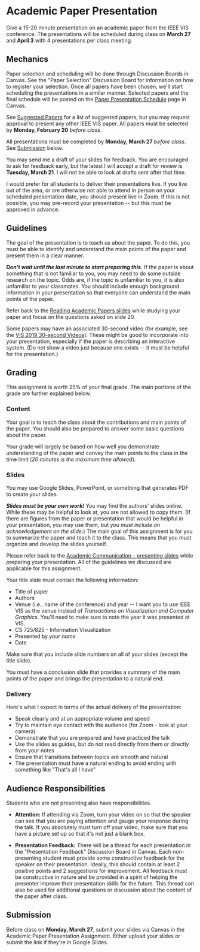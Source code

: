 # Academic Paper Presentation

Give a 15-20 minute presentation on an academic paper from the IEEE VIS conference. The presentations will be scheduled during class on **March 27** and **April 3** with 4 presentations per class meeting. 

## Mechanics

Paper selection and scheduling will be done through Discussion Boards in Canvas.  See the "Paper Selection" Discussion Board for information on how to register your selection. Once all papers have been chosen, we'll start scheduling the presentations in a similar manner.  Selected papers and the final schedule will be posted on the [Paper Presentation Schedule](https://canvas.odu.edu/courses/132393/pages/paper-presentation-schedule) page in Canvas.

See [Suggested Papers](papers.md) for a list of suggested papers, but you may request approval to present any other IEEE VIS paper. All papers must be selected by **Monday, February 20** *before class*.

All presentations must be completed by **Monday, March 27** *before class*.  See [Submission](#submission) below.

You may send me a draft of your slides for feedback.  You are encouraged to ask for feedback early, but the latest I will accept a draft for review is **Tuesday, March 21**.  I will not be able to look at drafts sent after that time.

I would prefer for all students to deliver their presentations live.  If you live out of the area, or are otherwise not able to attend in person on your scheduled presentation date, you should present live in Zoom.  If this is not possible, you may pre-record your presentation -- but this must be approved in advance.

## Guidelines

The goal of the presentation is to teach us about the paper.  To do this, you must be able to identify and understand the main points of the paper and present them in a clear manner.  

***Don't wait until the last minute to start preparing this.*** If the paper is about something that is not familiar to you, you may need to do some outside research on the topic.  Odds are, if the topic is unfamiliar to you, it is also unfamiliar to your classmates.  You should include enough background information in your presentation so that everyone can understand the main points of the paper.

Refer back to the [Reading Academic Papers slides](https://docs.google.com/presentation/d/1iCAQLektZfcHzJi95StyGhzhAc-zjhi2cDmII3_Tlik/preview) while studying your paper and focus on the questions asked on slide 20.

Some papers may have an associated 30-second video (for example, see the [VIS 2019 30-second Videos](https://vimeo.com/groups/vis19preview)).  These might be good to incorporate into your presentation, especially if the paper is describing an interactive system.  (Do not show a video just because one exists -- it must be helpful for the presentation.) 

## Grading

This assignment is worth 25% of your final grade. The main portions of the grade are further explained below.  

### Content

Your goal is to teach the class about the contributions and main points of the paper.  You should also be prepared to answer some basic questions about the paper.

Your grade will largely be based on how well you demonstrate understanding of the paper and convey the main points to the class in the time limit (*20 minutes is the maximum time allowed*).

### Slides

You may use Google Slides, PowerPoint, or something that generates PDF to create your slides.  

***Slides must be your own work!*** You may find the authors' slides online.  While these may be helpful to look at, you are not allowed to copy them.  (If there are figures from the paper or presentation that would be helpful in your presentation, you may use them, but *you must include an acknowledgement on the slide*.) The main goal of this assignment is for you to summarize the paper and teach it to the class.  This means that you must organize and develop the slides yourself. 

Please refer back to the [Academic Communication - presenting slides](https://docs.google.com/presentation/d/1bCCL7bw5j41e3se3oLH-qakLT0P0GKFhec5T8EZ9FXs/preview) while preparing your presentation.  All of the guidelines we discussed are applicable for this assignment.

Your title slide must contain the following information:
* Title of paper
* Authors
* Venue (i.e., name of the conference) and year -- I want you to use IEEE VIS as the venue instead of *Transactions on Visualization and Computer Graphics*.  You'll need to make sure to note the year it was presented at VIS.
* CS 725/825 - Information Visualization
* Presented by *your name*
* Date

Make sure that you include slide numbers on all of your slides (except the title slide).

You must have a conclusion slide that provides a summary of the main points of the paper and brings the presentation to a natural end.

### Delivery

Here's what I expect in terms of the actual delivery of the presentation:
* Speak clearly and at an appropriate volume and speed
* Try to maintain eye contact with the audience (for Zoom - look at your camera)
* Demonstrate that you are prepared and have practiced the talk
* Use the slides as guides, but do not read directly from them or directly from your notes
* Ensure that transitions between topics are smooth and natural
* The presentation must have a natural ending to avoid ending with something like "That's all I have"

## Audience Responsibilities

Students who are not presenting also have responsibilities.

* **Attention:** If attending via Zoom, turn your video on so that the speaker can see that you are paying attention and gauge your response during the talk.  If you absolutely must turn off your video, make sure that you have a picture set up so that it's not just a blank box.

* **Presentation Feedback:** There will be a thread for each presentation in the "Presentation Feedback" Discussion Board in Canvas.  Each non-presenting student must provide some constructive feedback for the speaker on their presentation.  Ideally, this should contain at least 2 positive points and 2 suggestions for improvement.  All feedback must be constructive in nature and be provided in a spirit of helping the presenter improve their presentation skills for the future.  This thread can also be used for additional questions or discussion about the content of the paper after class.

## Submission

Before class on **Monday, March 27**, submit your slides via Canvas in the Academic Paper Presentation Assignment. Either upload your slides or submit the link if they're in Google Slides.
